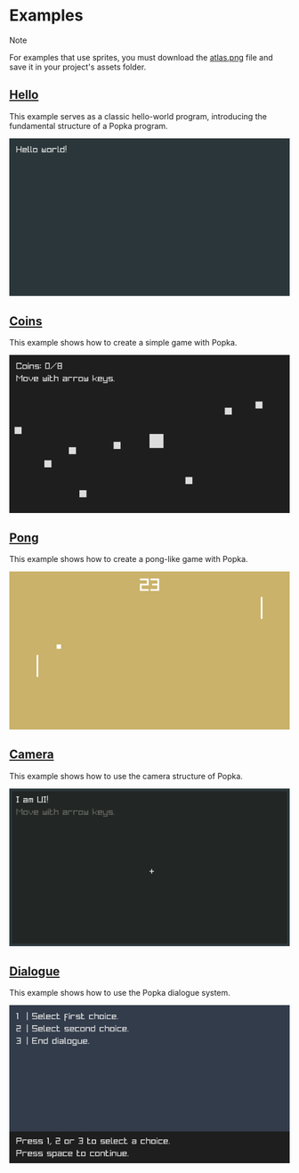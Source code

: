 # Examples

> [!NOTE]
> For examples that use sprites, you must download the [atlas.png](atlas.png) file and save it in your project's assets folder.

## [Hello](hello.d)

This example serves as a classic hello-world program, introducing the fundamental structure of a Popka program.

![image](hello.png)

## [Coins](coins.d)

This example shows how to create a simple game with Popka.

![image](coins.png)

## [Pong](pong.d)

This example shows how to create a pong-like game with Popka.

![image](pong.png)

## [Camera](camera.d)

This example shows how to use the camera structure of Popka.

![image](camera.png)

## [Dialogue](dialogue.d)

This example shows how to use the Popka dialogue system.

![image](dialogue.png)
